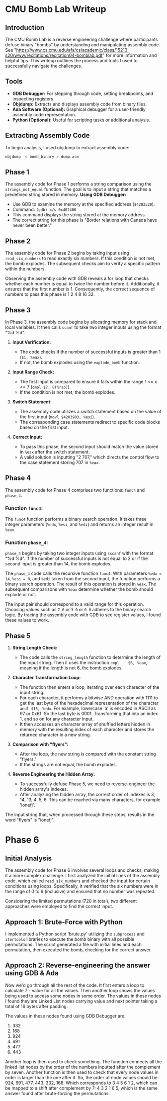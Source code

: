 # CMU Bomb Lab Writeup

## Introduction

The CMU Bomb Lab is a reverse engineering challenge where participants defuse binary "bombs" by understanding and manipulating assembly code. See "https://www.cs.cmu.edu/afs/cs/academic/class/15213-s20/www/recitations/recitation04-bomblab.pdf" for more information and helpful tips. This writeup outlines the process and tools I used to successfully navigate the challenges.

## Tools

- **GDB Debugger:** For stepping through code, setting breakpoints, and inspecting registers.
- **Objdump:** Extracts and displays assembly code from binary files.
- **Ada Software (Optional):** Graphical debugger for a user-friendly assembly code representation.
- **Python (Optional):** Useful for scripting tasks or additional analysis.

## Extracting Assembly Code

To begin analysis, I used objdump to extract assembly code:

```bash
objdump -d bomb_binary > dump.asm
```

## Phase 1

The assembly code for Phase 1 performs a string comparison using the `strings_not_equal` function. The goal is to input a string that matches a predefined string stored in memory. 
**Using GDB Debugger:**
   - Use GDB to examine the memory at the specified address (`$4203520`).
   - Command: `(gdb) x/s 0x402400`
   - This command displays the string stored at the memory address.
- The correct string for this phase is "Border relations with Canada have never been better."

## Phase 2
The assembly code for Phase 2 begins by taking input using `read_six_numbers` to read exactly six numbers. If this condition is not met, the bomb explodes. The subsequent checks aim to verify a specific pattern within the numbers.

Observing the assembly code with GDB reveals a for loop that checks whether each number is equal to twice the number before it. Additionally, it ensures that the first number is 1. Consequently, the correct sequence of numbers to pass this phase is 1 2 4 8 16 32.

## Phase 3

In Phase 3, the assembly code begins by allocating memory for stack and local variables. It then calls `scanf` to take two integer inputs using the format "%d %d".

1. **Input Verification:**
   - The code checks if the number of successful inputs is greater than 1 (`$1, %eax`).
   - If not, the bomb explodes using the `explode_bomb` function.

2. **Input Range Check:**
   - The first input is compared to ensure it falls within the range 1 <= x <= 7 (`cmpl $7, 8(%rsp)`).
   - If the condition is not met, the bomb explodes.

3. **Switch Statement:**
   - The assembly code utilizes a switch statement based on the value of the first input (`movl $4203983, %esi`).
   - The corresponding case statements redirect to specific code blocks based on the first input.

4. **Correct Input:**
   - To pass this phase, the second input should match the value stored in `%eax` after the switch statement.
   - A valid solution is inputting "2 707," which directs the control flow to the case statement storing 707 in `%eax`.


## Phase 4

The assembly code for Phase 4 comprises two functions: `func4` and `phase_4`. 

### Function `func4`:

The `func4` function performs a binary search operation. It takes three integer parameters (`%edx`, `%esi`, and `%edi`) and returns an integer result in `%eax`.

### Function `phase_4`:

`phase_4` begins by taking two integer inputs using `sscanf` with the format "%d %d". If the number of successful inputs is not equal to 2 or if the second input is greater than 14, the bomb explodes.

The `phase_4` code calls the recursive function `func4`. With parameters `%edx = 14`, `%esi = 0`, and `%edi` taken from the second input, the function performs a binary search operation. The result of this operation is stored in `%eax`. The subsequent comparisons with `%eax` determine whether the bomb should explode or not.

The input pair should correspond to a valid range for this operation. Choosing values such as `7 0` or `3 0` or `0 0` adheres to the binary search logic. By tracing the assembly code with GDB to see register values, I found these values to work.


## Phase 5

1. **String Length Check:**
   - The code calls the `string_length` function to determine the length of the input string. Then it uses the instruction `cmpl	$6, %eax`, meaning if the length is not 6, the bomb explodes.

2. **Character Transformation Loop:**
   - The function then enters a loop, iterating over each character of the input string.
   - For each character, it performs a bitwise AND operation with 1111 to get the last byte of the hexadecimal representation of the character `andl $15, %edx`.
   For example, lowercase 'a' is encoded in ASCII as 97 or 0x61. So the last byte is 0001. Transforming that into an index 1, and so on for any character input.
   - It then accesses an character array of shuffled letters hidden in memory with the resulting index of each character and stores the returned character in a new string.

3. **Comparison with "flyers":**
   - After the loop, the new string is compared with the constant string "flyers."
   - If the strings are not equal, the bomb explodes.

4. **Reverse Engineering the Hidden Array:**
   - To successfully defuse Phase 5, we need to reverse-engineer the hidden array's indexes.
   - After analyzing the hidden array, the correct order of indexes is 3, 14, 13, 4, 5, 6. This can be reached via many characters, for example 'ionefj'.

The input string that, when processed through these steps, results in the word "flyers" is "ionefj".


# Phase 6

## Initial Analysis

The assembly code for Phase 6 involves several loops and checks, making it a more complex challenge. I first analyzed the initial lines of the assembly code, which called `read_six_numbers` and checked the input for certain conditions using loops. Specifically, it verified that the six numbers were in the range of 0 to 6 (inclusive) and ensured that no number was repeated.

Considering the limited permutations (720 in total), two different approaches were employed to find the correct input.

## Approach 1: Brute-Force with Python
I implemented a Python script 'brute.py' utilizing the `subprocess` and `itertools` libraries to execute the bomb binary with all possible permutations. The script generated a file with initial lines and each permutation, then executed the bomb, checking for the correct answer.

## Approach 2: Reverse-engineering the answer using GDB & Ada
Now we'd go through all the rest of the code. It first enters a loop to calculate 7 - value for all the values. Then another loop shows the values being used to access some nodes in some order. The values in these nodes I found they are Linked List nodes carrying value and next pointer taking a total of 16 bytes after padding. 

The values in these nodes found using GDB Debugger are:
1. 332
2. 168
3. 924
4. 691
5. 477
6. 443

Another loop is then used to check something. The function connects all the linked list nodes by the order of the numbers inputted after the complement by seven. Another function is then used to check that every node values in order is larger than the one after it. So, the order of node values should be:
924, 691, 477, 443, 332, 168. 
Which corresponds to 3 4 5 6 1 2, which can be mapped to a shift after complement by 7:
4 3 2 1 6 5, which is the same answer found after brute-forcing the permutations.
